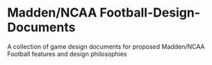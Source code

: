 # Madden/NCAA Football-Design-Documents
A collection of game design documents for proposed Madden/NCAA Football features and design philosophies 
